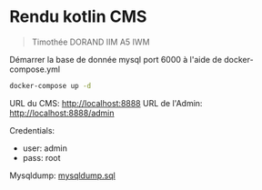 # Rendu kotlin CMS

> Timothée DORAND IIM A5 IWM

Démarrer la base de donnée mysql port 6000 à l'aide de docker-compose.yml

```bash
docker-compose up -d
```

URL du CMS: [http://localhost:8888](http://localhost:8888)
URL de l'Admin: [http://localhost:8888/admin](http://localhost:8888/admin)

Credentials: 
- user: admin
- pass: root

Mysqldump: [mysqldump.sql]('./mysqldump.sql')